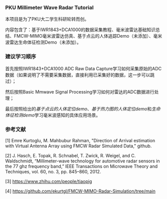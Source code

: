 ### PKU Millimeter Wave Radar Tutorial

本项目是为了PKU大二学生科研轮转而创。

内容包含了：基于IWR1843+DCA1000的数据采集教程、毫米波雷达基础知识总结、FMCW-MIMO毫米波雷达仿真、基于点云的人体追踪Demo（未添加）、毫米波雷达生命体征检测Demo（未添加）。

### 建议学习顺序
首先按照IWR1843+DCA1000 ADC Raw Data Capture学习如何采集原始的ADC数据（如果说明了不需要采集数据，直接利用已采集好的数据，这一步可以跳过）；

然后按照Basic Mmwave Signal Processing学习如何对雷达的ADC数据进行处理；

最后按照给出的*基于点云的人体定位demo*、*基于热力图的人体定位demo*和*生命体征检测demo*学习毫米波感知的具体应用场景。

### 参考文献

[1] Emre Kurtoglu, M. Mahbubur Rahman, "Direction of Arrival estimation with Virtual Antenna Array using FMCW Radar Simulated Data," github.

[2] J. Hasch, E. Topak, R. Schnabel, T. Zwick, R. Weigel, and C. Waldschmidt, “Millimeter-wave technology for automotive radar sensors in the 77 ghz frequency band,” IEEE Transactions on Microwave Theory and Techniques, vol. 60, no. 3, pp. 845–860, 2012.

[3] https://www.zhihu.com/people/tiaopig

[4] https://github.com/ekurtgl/FMCW-MIMO-Radar-Simulation/tree/main


